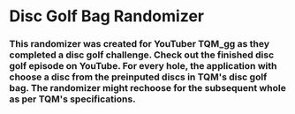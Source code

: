 # Disc Golf Bag Randomizer

### This randomizer was created for YouTuber TQM_gg as they completed a disc golf challenge. Check out the finished disc golf episode on YouTube. For every hole, the application with choose a disc from the preinputed discs in TQM's disc golf bag. The randomizer might rechoose for the subsequent whole as per TQM's specifications.
